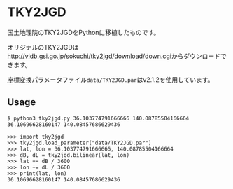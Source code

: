 # TKY2JGD

国土地理院のTKY2JGDをPythonに移植したものです。

オリジナルのTKY2JGDは<http://vldb.gsi.go.jp/sokuchi/tky2jgd/download/down.cgi>からダウンロードできます。

座標変換パラメータファイル`data/TKY2JGD.par`はv2.1.2を使用しています。

## Usage

```
$ python3 tky2jgd.py 36.103774791666666 140.08785504166664
36.10696628160147 140.08457686629436
```

```
>>> import tky2jgd
>>> tky2jgd.load_parameter("data/TKY2JGD.par")
>>> lat, lon = 36.103774791666666, 140.08785504166664
>>> dB, dL = tky2jgd.bilinear(lat, lon)
>>> lat += dB / 3600
>>> lon += dL / 3600
>>> print(lat, lon)
36.10696628160147 140.08457686629436
```
